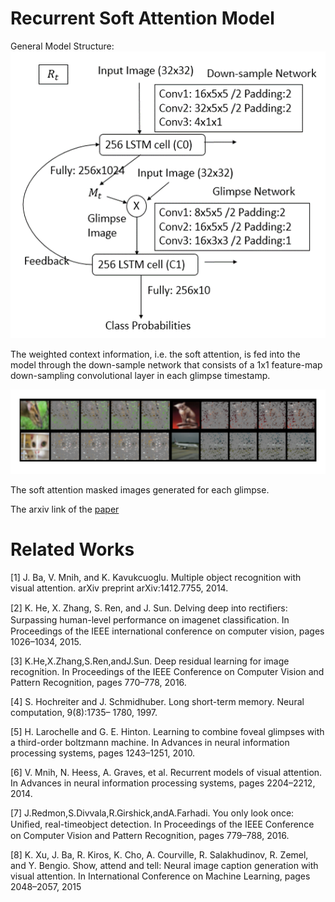 # Recurrent Soft Attention Model
General Model Structure:
![RSAM structure for 1 timestamp](https://github.com/renll/RSAM/raw/master/333.png)

The weighted context information, i.e. the soft attention, is fed into the model through the down-sample network that consists of a 1x1 feature-map down-sampling convolutional layer in each glimpse timestamp.

![The attention masked images](https://github.com/renll/RSAM/raw/master/aas.png)

The soft attention masked images generated for each glimpse.

The arxiv link of the [paper](https://arxiv.org/abs/1705.01921)

# Related Works
[1] J. Ba, V. Mnih, and K. Kavukcuoglu. Multiple object recognition with visual attention. arXiv preprint arXiv:1412.7755, 2014. 

[2] K. He, X. Zhang, S. Ren, and J. Sun. Delving deep into rectiﬁers: Surpassing human-level performance on imagenet classiﬁcation. In Proceedings of the IEEE international conference on computer vision, pages 1026–1034, 2015. 

[3] K.He,X.Zhang,S.Ren,andJ.Sun. Deep residual learning for image recognition. In Proceedings of the IEEE Conference on Computer Vision and Pattern Recognition, pages 770–778, 2016. 

[4] S. Hochreiter and J. Schmidhuber. Long short-term memory. Neural computation, 9(8):1735– 1780, 1997. 

[5] H. Larochelle and G. E. Hinton. Learning to combine foveal glimpses with a third-order boltzmann machine. In Advances in neural information processing systems, pages 1243–1251, 2010. 

[6] V. Mnih, N. Heess, A. Graves, et al. Recurrent models of visual attention. In Advances in neural information processing systems, pages 2204–2212, 2014. 

[7] J.Redmon,S.Divvala,R.Girshick,andA.Farhadi. You only look once: Uniﬁed, real-timeobject detection. In Proceedings of the IEEE Conference on Computer Vision and Pattern Recognition, pages 779–788, 2016. 

[8] K. Xu, J. Ba, R. Kiros, K. Cho, A. Courville, R. Salakhudinov, R. Zemel, and Y. Bengio. Show, attend and tell: Neural image caption generation with visual attention. In International Conference on Machine Learning, pages 2048–2057, 2015
